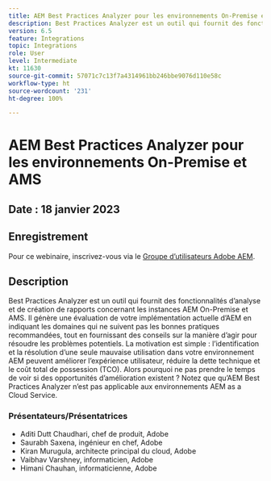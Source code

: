 ```yaml
---
title: AEM Best Practices Analyzer pour les environnements On-Premise et AMS
description: Best Practices Analyzer est un outil qui fournit des fonctionnalités d’analyse et de création de rapports concernant les instances AEM On-Premise et AMS. Il génère une évaluation de votre implémentation actuelle d’AEM en indiquant les domaines qui ne suivent pas les bonnes pratiques recommandées, tout en fournissant des conseils sur la manière d’agir pour résoudre les problèmes potentiels.
version: 6.5
feature: Integrations
topic: Integrations
role: User
level: Intermediate
kt: 11630
source-git-commit: 57071c7c13f7a4314961bb246bbe9076d110e58c
workflow-type: ht
source-wordcount: '231'
ht-degree: 100%

---
```


# AEM Best Practices Analyzer pour les environnements On-Premise et AMS

## Date : 18 janvier 2023

## Enregistrement

Pour ce webinaire, inscrivez-vous via le [Groupe d’utilisateurs Adobe AEM](https://aem-augs.adobe.com/).

## Description

Best Practices Analyzer est un outil qui fournit des fonctionnalités d’analyse et de création de rapports concernant les instances AEM On-Premise et AMS. Il génère une évaluation de votre implémentation actuelle d’AEM en indiquant les domaines qui ne suivent pas les bonnes pratiques recommandées, tout en fournissant des conseils sur la manière d’agir pour résoudre les problèmes potentiels. La motivation est simple : l’identification et la résolution d’une seule mauvaise utilisation dans votre environnement AEM peuvent améliorer l’expérience utilisateur, réduire la dette technique et le coût total de possession (TCO). Alors pourquoi ne pas prendre le temps de voir si des opportunités d’amélioration existent ?
Notez que qu’AEM Best Practices Analyzer n’est pas applicable aux environnements AEM as a Cloud Service.

### Présentateurs/Présentatrices

* Aditi Dutt Chaudhari, chef de produit, Adobe
* Saurabh Saxena, ingénieur en chef, Adobe
* Kiran Murugula, architecte principal du cloud, Adobe
* Vaibhav Varshney, informaticien, Adobe
* Himani Chauhan, informaticienne, Adobe
